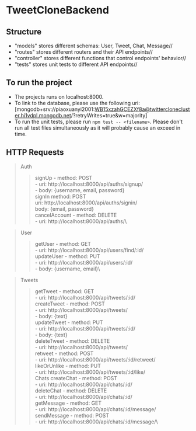 # TweetCloneBackend

## Structure
- "models" stores different schemas: User, Tweet, Chat, Message//
- "routes" stores different routers and their API endpoints//
- "controller" stores different functions that control endpoints' behavior//
- "tests" stores unit tests to different API endpoints//

## To run the project
- The projects runs on localhost:8000.
- To link to the database, please use the following uri: [mongodb+srv://piaoxuanyi2001:WB15xzahGCEZXf8a@twitterclonecluster.hi1vdpl.mongodb.net/?retryWrites=true&w=majority]
- To run the unit tests, please run `npm test -- <filename>`. Please don't run all test files simultaneously as it will probably cause an exceed in time.

## HTTP Requests
> Auth
  >> signUp
    - method: POST\
    - uri: http://localhost:8000/api/auths/signup/\
    - body: {username, email, password}\
  >> signIn
    method: POST\
    uri: http://localhost:8000/api/auths/signin/\
    body: {email, password}\
  >> cancelAccount
    - method: DELETE\
    - uri: http://localhost:8000/api/auths/\

> User
  >> getUser
    - method: GET\
    - uri: http://localhost:8000/api/users/find/:id/\
  >> updateUser
    - method: PUT\
    - uri: http://localhost:8000/api/users/:id/\
    - body: {username, email}\

> Tweets
  >> getTweet
    - method: GET\
    - uri: http://localhost:8000/api/tweets/:id/\
  >> createTweet
    - method: POST\
    - uri: http://localhost:8000/api/tweets/\
    - body: {text}\
  >> updateTweet
    - method: PUT\
    - uri: http://localhost:8000/api/tweets/:id/\
    - body: {text}\
  >> deleteTweet
    - method: DELETE\
    - uri: http://localhost:8000/api/tweets/\
  >> retweet
    - method: POST\
    - uri: http://localhost:8000/api/tweets/:id/retweet/\
  >> likeOrUnlike
    - method: PUT\
    - uri: http://localhost:8000/api/tweets/:id/like/\
> Chats
  >> createChat
    - method: POST\
    - uri: http://localhost:8000/api/chats/:id/\
  >> deleteChat
    - method: DELETE\
    - uri: http://localhost:8000/api/chats/:id/\
  >> getMessage
    - method: GET\
    - uri: http://localhost:8000/api/chats/:id/message/\
  >> sendMessage
    - method: POST\
    - uri: http://localhost:8000/api/chats/:id/message/\
  
  
  
